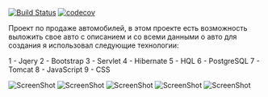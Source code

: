 [![Build Status](https://app.travis-ci.com/MikhailPushkarev25/job4j_car.svg?branch=master)](https://app.travis-ci.com/MikhailPushkarev25/job4j_car)
[![codecov](https://codecov.io/gh/MikhailPushkarev25/job4j_car/branch/master/graph/badge.svg?token=G4ldYxvO3Y)](https://codecov.io/gh/MikhailPushkarev25/job4j_car)

Проект по продаже автомобилей,
в этом проекте есть возможность выложить свое авто с описанием и со всеми данными о авто
 для создания я использовал следующие технологии:
 
 1 - Jqery
 2 - Bootstrap
 3 - Servlet
 4 - Hibernate
 5 - HQL
 6 - PostgreSQL
 7 - Tomcat
 8 - JavaScript
 9 - CSS
 
 ![ScreenShot](images/(1).png)
 ![ScreenShot](images/(2).png)
 ![ScreenShot](images/(3).png)
 ![ScreenShot](images/(4).png)
 ![ScreenShot](images/(5).png)